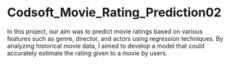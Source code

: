 # Codsoft_Movie_Rating_Prediction02
In this project, our aim was to predict movie ratings based on various features such as genre, director, and actors using regression techniques. By analyzing historical movie data, I aimed to develop a model that could accurately estimate the rating given to a movie by users.
